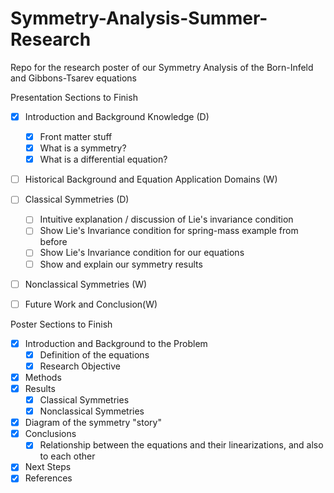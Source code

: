 # Symmetry-Analysis-Summer-Research
Repo for the research poster of our Symmetry Analysis of the Born-Infeld and Gibbons-Tsarev equations

Presentation Sections to Finish
- [x] Introduction and Background Knowledge (D)
  - [x] Front matter stuff
  - [x] What is a symmetry?
  - [x] What is a differential equation?
- [ ] Historical Background and Equation Application Domains (W)
- [ ] Classical Symmetries (D)
  - [ ] Intuitive explanation / discussion of Lie's invariance condition
  - [ ] Show Lie's Invariance condition for spring-mass example from before
  - [ ] Show Lie's Invariance condition for our equations
  - [ ] Show and explain our symmetry results
- [ ] Nonclassical Symmetries (W)
- [ ] Future Work and Conclusion(W)



Poster Sections to Finish
- [x] Introduction and Background to the Problem
  - [x] Definition of the equations
  - [x] Research Objective
- [x] Methods
- [x] Results
  - [x] Classical Symmetries
  - [x] Nonclassical Symmetries
- [x] Diagram of the symmetry "story"
- [x] Conclusions
  - [x] Relationship between the equations and their linearizations, and also to each other
- [x] Next Steps
- [x] References
